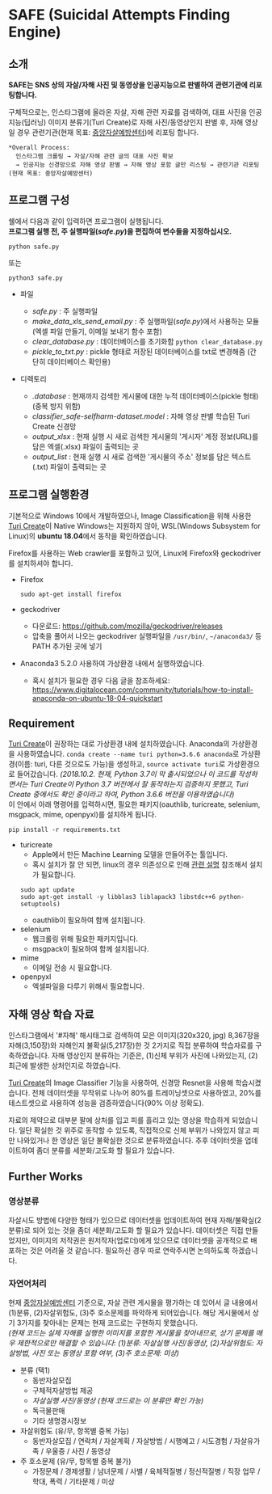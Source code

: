 # SAFE (Suicidal Attempts Finding Engine)
## 소개
<b>SAFE는 SNS 상의 자살/자해 사진 및 동영상을 인공지능으로 판별하여 관련기관에 리포팅합니다.</b>

구체적으로는, 인스타그램에 올라온 자살, 자해 관련 자료를 검색하여, 대표 사진을 인공지능(딥러닝) 이미지 분류기(Turi Create)로 자해 사진/동영상인지 판별 후, 자해 영상일 경우 관련기관(현재 목표: [중앙자살예방센터](http://www.spckorea.or.kr/))에 리포팅 합니다.
```
*Overall Process:
  인스타그램 크롤링 → 자살/자해 관련 글의 대표 사진 확보
  → 인공지능 신경망으로 자해 영상 판별 → 자해 영상 포함 글만 리스팅 → 관련기관 리포팅(현재 목표: 중앙자살예방센터)
```
## 프로그램 구성 ##
쉘에서 다음과 같이 입력하면 프로그램이 실행됩니다.<br>
<b>프로그램 실행 전, 주 실행파일(*safe.py*)을 편집하여 변수들을 지정하십시오.</b>
```shell
python safe.py
```
또는
```shell
python3 safe.py
```
* 파일
  * *safe.py* : 주 실행파일
  * *make_data_xls_send_email.py* : 주 실행파일(*safe.py*)에서 사용하는 모듈 (엑셀 파일 만들기, 이메일 보내기 함수 포함)
  * *clear_database.py* : 데이터베이스를 초기화함 ```python clear_database.py```
  * *pickle_to_txt.py* : pickle 형태로 저장된 데이터베이스를 txt로 변경해줌 (간단히 데이터베이스 확인용)

* 디렉토리
  * *.database* : 현재까지 검색한 게시물에 대한 누적 데이터베이스(pickle 형태) (중복 방지 위함)
  * *classifier_safe-selfharm-dataset.model* : 자해 영상 판별 학습된 Turi Create 신경망
  * *output_xlsx* : 현재 실행 시 새로 검색한 게시물의 '게시자' 계정 정보(URL)를 담은 엑셀(.xlsx) 파일이 출력되는 곳
  * *output_list* : 현재 실행 시 새로 검색한 '게시물의 주소' 정보를 담은 텍스트(.txt) 파일이 출력되는 곳

## 프로그램 실행환경
기본적으로 Windows 10에서 개발하였으나, Image Classification을 위해 사용한 [Turi Create](https://github.com/apple/turicreate)이 Native Windows는 지원하지 않아, WSL(Windows Subsystem for Linux)의 <b>ubuntu 18.04</b>에서 동작을 확인하였습니다.<br>

Firefox를 사용하는 Web crawler를 포함하고 있어, Linux에 Firefox와 geckodriver를 설치하셔야 합니다.
* Firefox
  ```shell
  sudo apt-get install firefox
  ```
* geckodriver
  * 다운로드: https://github.com/mozilla/geckodriver/releases
  * 압축을 풀어서 나오는 geckodriver 실행파일을 ```/usr/bin/```, ```~/anaconda3/``` 등 PATH 추가된 곳에 넣기

* Anaconda3 5.2.0 사용하여 가상환경 내에서 실행하였습니다.
  - 혹시 설치가 필요한 경우 다음 글을 참조하세요: https://www.digitalocean.com/community/tutorials/how-to-install-anaconda-on-ubuntu-18-04-quickstart

## Requirement
[Turi Create](https://github.com/apple/turicreate)이 권장하는 대로 가상환경 내에 설치하였습니다. Anaconda의 가상환경을 사용하였습니다.
```conda create --name turi python=3.6.6 anaconda```로 가상환경(이름: turi, 다른 것으로도 가능)을 생성하고, ```source activate turi```로 가상환경으로 들어갔습니다. *(2018.10.2. 현재, Python 3.7이 막 출시되었으나 이 코드를 작성하면서는 Turi Create이 Python 3.7 버전에서 잘 동작하는지 검증하지 못했고, Turi Create 중에서도 확인 중이라고 하여, Python 3.6.6 버전을 이용하였습니다)* <br>
이 안에서 아래 명령어를 입력하시면, 필요한 패키지(oauthlib, turicreate, selenium, msgpack, mime, openpyxl)를 설치하게 됩니다.
```shell
pip install -r requirements.txt
```
* turicreate
  * Apple에서 만든 Machine Learning 모델을 만들어주는 툴입니다.
  * 혹시 설치가 잘 안 되면, linux의 경우 의존성으로 인해 [관련 설명](https://github.com/apple/turicreate/blob/master/LINUX_INSTALL.md) 참조해서 설치가 필요합니다.
  ```shell
  sudo apt update
  sudo apt-get install -y libblas3 liblapack3 libstdc++6 python-setuptools)
  ```
  * oauthlib이 필요하여 함께 설치됩니다.
* selenium
  * 웹크롤링 위해 필요한 패키지입니다.
  * msgpack이 필요하여 함께 설치됩니다.
* mime
  * 이메일 전송 시 필요합니다.
* openpyxl
  * 엑셀파일을 다루기 위해서 필요합니다.


## 자해 영상 학습 자료
인스타그램에서 '#자해' 해시태그로 검색하여 모은 이미지(320x320, jpg) 8,367장을 자해(3,150장)와 자해인지 불확실(5,217장)한 것 2가지로 직접 분류하여 학습자료를 구축하였습니다. 자해 영상인지 분류하는 기준은, (1)신체 부위가 사진에 나와있는지, (2)최근에 발생한 상처인지로 하였습니다.

[Turi Create](https://github.com/apple/turicreate)의 Image Classifier 기능을 사용하여, 신경망 Resnet을 사용해 학습시켰습니다. 전체 데이터셋을 무작위로 나누어 80%를 트레이닝셋으로 사용하였고, 20%를 테스트셋으로 사용하여 성능을 검증하였습니다(90% 이상 정확도).

자료의 제약으로 대부분 팔에 상처를 입고 피를 흘리고 있는 영상을 학습하게 되었습니다. 일단 확실한 것 위주로 동작할 수 있도록, 직접적으로 신체 부위가 나와있지 않고 피만 나와있거나 한 영상은 일단 불확실한 것으로 분류하였습니다. 추후 데이터셋을 업데이트하여 좀더 분류를 세분화/고도화 할 필요가 있습니다.


## Further Works
### 영상분류
자살시도 방법에 다양한 형태가 있으므로 데이터셋을 업데이트하여 현재 자해/불확실(2분류)로 되어 있는 것을 좀더 세분화/고도화 할 필요가 있습니다. 데이터셋은 직접 만들었지만, 이미지의 저작권은 원저작자(업로더)에게 있으므로 데이터셋을 공개적으로 배포하는 것은 어려울 것 같습니다. 필요하신 경우 따로 연락주시면 논의하도록 하겠습니다.

### 자연어처리
현재 [중앙자살예방센터](http://www.spckorea.or.kr/) 기준으로, 자살 관련 게시물을 평가하는 데 있어서 글 내용에서 (1)분류, (2)자살위험도, (3)주 호소문제를 파악하게 되어있습니다. 해당 게시물에서 상기 3가지를 찾아내는 문제는 현재 코드로는 구현하지 못했습니다.<br>
*(현재 코드는 실제 자해를 실행한 이미지를 포함한 게시물을 찾아내므로, 상기 문제를 매우 제한적으로만 해결할 수 있습니다: (1)분류: 자살실행 사진/동영상, (2)자살위험도: 자살방법, 사진 또는 동영상 포함 여부, (3)주 호소문제: 미상)*

* 분류 (택1)
  * 동반자살모집
  * 구체적자살방법 제공
  * *자살실행 사진/동영상 (현재 코드로는 이 분류만 확인 가능)*
  * 독극물판매
  * 기타 생명경시정보
* 자살위험도 (유/무, 항목별 중복 가능)
  * 동반자살모집 / 연락처 / 자살계획 / 자살방법 / 시행예고 / 시도경험 / 자살유가족 / 우울증 / 사진 / 동영상
* 주 호소문제 (유/무, 항목별 중복 불가)
  * 가정문제 / 경제생활 / 남녀문제 / 사별 / 육체적질병 / 정신적질병 / 직장 업무 / 학대, 폭력 / 기타문제 / 미상
